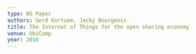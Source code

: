 ```yaml
---
type: WS Paper
authors: Gerd Kortuem, Jacky Bourgeois
title: The Internet of Things for the open sharing economy
venue: UbiComp
year: 2016
---
```

